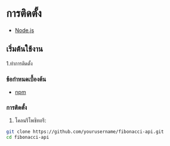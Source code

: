 # การติดตั้ง

- [Node.js](https://nodejs.org/)
## เริ่มต้นใช้งาน

1.ทำการติดตั้ง


### ข้อกำหนดเบื้องต้น


- [npm](https://www.npmjs.com/)

### การติดตั้ง

1. โคลนรีโพซิทอรี:

```bash
git clone https://github.com/yourusername/fibonacci-api.git
cd fibonacci-api

